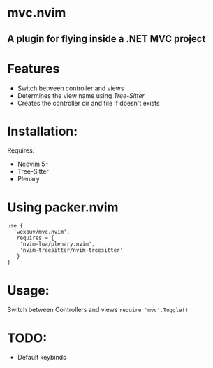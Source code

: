 # mvc.nvim
## A plugin for flying inside a .NET MVC project

# Features
- Switch between controller and views
- Determines the view name using *Tree-Sitter*
- Creates the controller dir and file if doesn't exists

# Installation:
Requires:
- Neovim 5+
- Tree-Sitter
- Plenary
# Using packer.nvim
```
use {
  'wexouv/mvc.nvim',
   requires = {
    'nvim-lua/plenary.nvim',
    'nvim-treesitter/nvim-treesitter'
   }
}
```
# Usage:
Switch between Controllers and views ```require 'mvc'.Toggle()```

# TODO:
- Default keybinds
